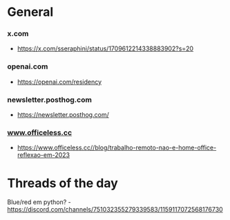 # General

### x.com
- <https://x.com/sseraphini/status/1709612214338883902?s=20>

### openai.com
- <https://openai.com/residency>

### newsletter.posthog.com
- <https://newsletter.posthog.com/>

### www.officeless.cc
- <https://www.officeless.cc//blog/trabalho-remoto-nao-e-home-office-reflexao-em-2023>

# Threads of the day

Blue/red em python? - https://discord.com/channels/751032355279339583/1159117072568176730

